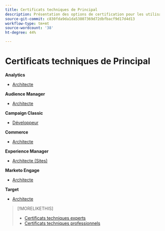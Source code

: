 ```yaml
---
title: Certificats techniques de Principal
description: Présentation des options de certification pour les utilisateurs de Principal
source-git-commit: c830fda9da1da53807369d72dbfbacf9d17d4d13
workflow-type: tm+mt
source-wordcount: '38'
ht-degree: 44%

---
```


# Certificats techniques de Principal


**Analytics**

* [Architecte](/help/certifications/aa/aa-m-architect.md) <!--AD0-E207-->

**Audience Manager**

* [Architecte](/help/certifications/aam/aam-m-architect.md) <!--AD0-E454-->

**Campaign Classic**

* [Développeur](/help/certifications/acc/acc-m-developer.md) <!--AD0-E328-->

**Commerce**

* [Architecte](/help/certifications/ac/ac-m-architect.md) <!--AD0-E718-->

**Experience Manager**

* [Architecte (Sites)](/help/certifications/aem/aem-sites-m-architect.md) <!--AD0-E117-->

**Marketo Engage**

* [Architecte](/help/certifications/ame/ame-m-architect.md) <!--AD0-E556-->

**Target**

* [Architecte](/help/certifications/at/at-m-architect.md) <!--AD0-E407-->

>[!MORELIKETHIS]
>
>* [Certificats techniques experts](expert.md)
>* [Certificats techniques professionnels](professional.md)

